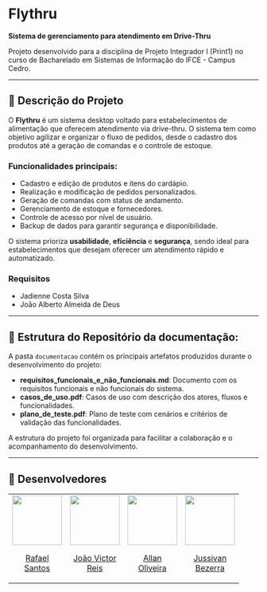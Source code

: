 # Flythru

**Sistema de gerenciamento para atendimento em Drive-Thru**  

Projeto desenvolvido para a disciplina de Projeto Integrador I (Print1) no curso de Bacharelado em Sistemas de Informação do IFCE - Campus Cedro.

---

## 📌 Descrição do Projeto

O **Flythru** é um sistema desktop voltado para estabelecimentos de alimentação que oferecem atendimento via drive-thru. O sistema tem como objetivo agilizar e organizar o fluxo de pedidos, desde o cadastro dos produtos até a geração de comandas e o controle de estoque.

### Funcionalidades principais:
- Cadastro e edição de produtos e itens do cardápio.
- Realização e modificação de pedidos personalizados.
- Geração de comandas com status de andamento.
- Gerenciamento de estoque e fornecedores.
- Controle de acesso por nível de usuário.
- Backup de dados para garantir segurança e disponibilidade.

O sistema prioriza **usabilidade**, **eficiência** e **segurança**, sendo ideal para estabelecimentos que desejam oferecer um atendimento rápido e automatizado.


  
### Requisitos

- Jadienne Costa Silva  
- João Alberto Almeida de Deus  

---

## 📁 Estrutura do Repositório da documentação:

A pasta `documentacao` contém os principais artefatos produzidos durante o desenvolvimento do projeto:

- **requisitos_funcionais_e_não_funcionais.md**: Documento com os requisitos funcionais e não funcionais do sistema.
- **casos_de_uso.pdf**: Casos de uso com descrição dos atores, fluxos e funcionalidades.
- **plano_de_teste.pdf**: Plano de teste com cenários e critérios de validação das funcionalidades.

A estrutura do projeto foi organizada para facilitar a colaboração e o acompanhamento do desenvolvimento.

---

## 👥 Desenvolvedores
<table align="center">
  <tr align="center">
    <td>
      <a href="https://github.com/RafaelSantosIF">
        <img src="https://avatars.githubusercontent.com/RafaelSantosIF" width=100 />
        <p>Rafael <br/>Santos</p>
      </a>
    </td>
    <td>
      <a href="https://github.com/VaanToDeev">
        <img src="https://avatars.githubusercontent.com/VaanToDeev" width=100 />
        <p>João Victor <br/>Reis</p>
      </a>
    </td>
    <td>
      <a href="https://github.com/AllanOliveira2022">
        <img src="https://avatars.githubusercontent.com/AllanOliveira2022" width=100 />
        <p>Allan <br/>Oliveira</p>
      </a>
    </td>
    <td>
      <a href="https://github.com/Jussivan-IF">
        <img src="https://avatars.githubusercontent.com/Jussivan-IF" width=100 />
        <p>Jussivan <br/>Bezerra</p>
      </a>
    </td>
  </tr>
